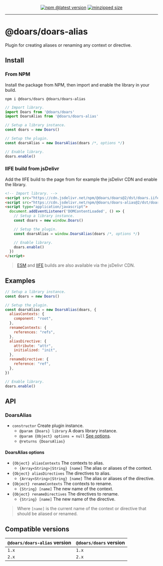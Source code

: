 <div align="center">

[![npm @latest version](https://img.shields.io/npm/v/@doars/doars-alias.svg?label=Version&style=flat-square&maxAge=86400)](https://www.npmjs.com/package/@doars/doars-alias)
[![minzipped size](https://img.shields.io/bundlephobia/minzip/@doars/doars-alias?label=Size&style=flat-square&maxAge=86400)](https://www.npmjs.com/package/@doars/doars-alias)

</div>

<hr/>

# @doars/doars-alias

Plugin for creating aliases or renaming any context or directive.

## Install

### From NPM

Install the package from NPM, then import and enable the library in your build.

```
npm i @doars/doars @doars/doars-alias
```

```JavaScript
// Import library.
import Doars from '@doars/doars'
import DoarsAlias from '@doars/doars-alias'

// Setup a library instance.
const doars = new Doars()

// Setup the plugin.
const doarsAlias = new DoarsAlias(doars /*, options */)

// Enable library.
doars.enable()
```

### IIFE build from jsDelivr

Add the IIFE build to the page from for example the jsDelivr CDN and enable the
library.

```HTML
<!-- Import library. -->
<script src="https://cdn.jsdelivr.net/npm/@doars/doars@2/dst/doars.iife.js"></script>
<script src="https://cdn.jsdelivr.net/npm/@doars/doars-alias@2/dst/doars-alias.iife.js"></script>
<script type="application/javascript">
  document.addEventListener('DOMContentLoaded', () => {
    // Setup a library instance.
    const doars = new window.Doars()

    // Setup the plugin.
    const doarsAlias = window.DoarsAlias(doars /*, options */)

    // Enable library.
    doars.enable()
  })
</script>
```

> [ESM](https://cdn.jsdelivr.net/npm/@doars/doars-alias@2/dst/doars-alias.esm.js)
> and
> [IIFE](https://cdn.jsdelivr.net/npm/@doars/doars-alias@2/dst/doars-alias.iife.js)
> builds are also available via the jsDelivr CDN.

## Examples

```JavaScript
// Setup a library instance.
const doars = new Doars()

// Setup the plugin.
const doarsAlias = new DoarsAlias(doars, {
  aliasContexts: {
    component: "root",
  },
  renameContexts: {
    references: "refs",
  },
  aliasDirective: {
    attribute: "attr",
    initialized: "init",
  },
  renameDirective: {
    reference: "ref",
  },
})

// Enable library.
doars.enable()
```

## API

### DoarsAlias

- `constructor` Create plugin instance.
  - `@param {Doars} library` A doars library instance.
  - `@param {Object} options = null` [See options](#doarsalias-options).
  - `@returns {DoarsAlias}`

#### DoarsAlias options

- `{Object} aliasContexts` The contexts to alias.
  - `{Array<String>|String} [name]` The alias or aliases of the context.
- `{Object} aliasDirectives` The directives to alias.
  - `{Array<String>|String} [name]` The alias or aliases of the directive.
- `{Object} renameContexts` The contexts to rename.
  - `{String} [name]` The new name of the context.
- `{Object} renameDirectives` The directives to rename.
  - `{String} [name]` The new name of the directive.

> Where `[name]` is the current name of the context or directive that should be
> aliased or renamed.

## Compatible versions

| `@doars/doars-alias` version | `@doars/doars` version |
| ---------------------------- | ---------------------- |
| `1.x`                        | `1.x`                  |
| `2.x`                        | `2.x`                  |
